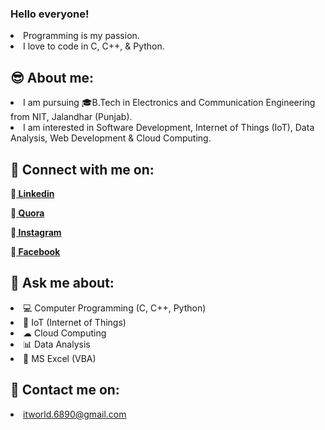 <!--**sanju6890/sanju6890** is a ✨ _special_ ✨ repository because its `README.md` (this file) appears on your GitHub profile.
- 🔭 I’m currently working on ...
- 🌱 I’m currently learning 
- 👯 I’m looking to collaborate on ...
- 🤔 I’m looking for help with ...
- 📫 How to reach me: 
- 😄 Pronouns: ...
- ⚡ Fun fact: ...
-->
<h3>Hello everyone! <a href="https://raw.githubusercontent.com/TheDudeThatCode/TheDudeThatCode/master/Assets/Hi.gif"><b></b></a></h3>
<li>Programming is my passion.</li>
<li>I love to code in C, C++, & Python.</li>
  
## 😎 About me:
<li>I am pursuing 🎓B.Tech in Electronics and Communication Engineering from NIT, Jalandhar (Punjab).</li>
<li>I am interested in Software Development, Internet of Things (IoT), Data Analysis, Web Development & Cloud Computing.</li>

## 🤝 Connect with me on:
<p>🔹<a href="https://www.linkedin.com/in/sanjusaikapian6890/"><b> Linkedin</b></a></p>
<p>🔹<a href="https://www.quora.com/profile/Sanjay-Kumar-26145"><b> Quora</b></a></p>
<p>🔹<a href="https://www.instagram.com/tech_deets.sanju_saikapian/"><b> Instagram</b></a></p>
<p>🔹<a href="https://www.facebook.com/saikapiansanjay"><b> Facebook</b></a></p>

## 💬 Ask me about:
<li>💻 Computer Programming (C, C++, Python)</li>
<li>🔌 IoT (Internet of Things)</li>
<li>☁ Cloud Computing</li>
<li>📊 Data Analysis</li>
<li>💼 MS Excel (VBA)</li>

## 📧 Contact me on:
<li><a href="mailto:itworld.6890@gmail.com"> itworld.6890@gmail.com</a></li>
